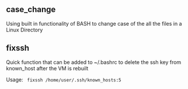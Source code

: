 ## case_change

Using built in functionality of BASH to change case of the all the files in a Linux Directory

## fixssh
Quick function that can be added to ~/.bashrc to delete the ssh key from known_host after the VM is rebuilt

Usage: ` fixssh /home/user/.ssh/known_hosts:5`
